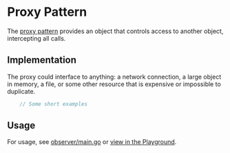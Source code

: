 # Proxy Pattern

The [proxy pattern](https://en.wikipedia.org/wiki/Proxy_pattern) provides an object that controls access to another object, intercepting all calls.

## Implementation

The proxy could interface to anything: a network connection, a large object in memory, a file, or some other resource that is expensive or impossible to duplicate.

```go
    // Some short examples
```

## Usage
For usage, see [observer/main.go](proxy/main.go) or [view in the Playground](https://play.golang.org/p/cr8jEmDmw0).
